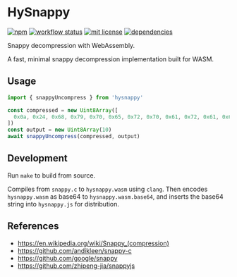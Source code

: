 # HySnappy

[![npm](https://img.shields.io/npm/v/hysnappy)](https://www.npmjs.com/package/hysnappy)
[![workflow status](https://github.com/hyparam/hysnappy/actions/workflows/ci.yml/badge.svg)](https://github.com/hyparam/hysnappy/actions)
[![mit license](https://img.shields.io/badge/License-MIT-blue.svg)](https://opensource.org/licenses/MIT)
[![dependencies](https://img.shields.io/badge/Dependencies-0-blueviolet)](https://www.npmjs.com/package/hysnappy?activeTab=dependencies)

Snappy decompression with WebAssembly.

A fast, minimal snappy decompression implementation built for WASM.

## Usage

```js
import { snappyUncompress } from 'hysnappy'

const compressed = new Uint8Array([
  0x0a, 0x24, 0x68, 0x79, 0x70, 0x65, 0x72, 0x70, 0x61, 0x72, 0x61, 0x6d
])
const output = new Uint8Array(10)
await snappyUncompress(compressed, output)
```

## Development

Run `make` to build from source.

Compiles from `snappy.c` to `hysnappy.wasm` using `clang`.
Then encodes `hysnappy.wasm` as base64 to `hysnappy.wasm.base64`, and inserts the base64 string into `hysnappy.js` for distribution.

## References

 - https://en.wikipedia.org/wiki/Snappy_(compression)
 - https://github.com/andikleen/snappy-c
 - https://github.com/google/snappy
 - https://github.com/zhipeng-jia/snappyjs
